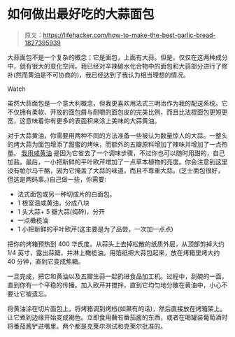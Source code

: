 # 如何做出最好吃的大蒜面包

> 原文：<https://lifehacker.com/how-to-make-the-best-garlic-bread-1827395939>

大蒜面包不是一个复杂的概念；它是面包，上面有大蒜。但是，仅仅在这两种成分中，就有很大的变化空间。我已经对辛辣碳水化合物中的面包和大蒜部分进行了修补(然而黄油是不可协商的)，我已经达到了我认为相当理想的情况。

Watch

虽然大蒜面包是一个意大利概念，但我更喜欢用法式三明治作为我的配送系统。它不仅拥有柔软、开放的面包屑与耐嚼的面包皮的完美比例，而且比法棍面包更短更宽，这意味着你有更多的表面积来涂上美味的大蒜黄油。

对于大蒜黄油，你需要用两种不同的方法准备一些被认为数量惊人的大蒜。一整头的烤大蒜为面包增添了甜蜜的烤味，而额外的五瓣原料增加了辣味并增加了一点热量。 [我用咸黄油](https://skillet.lifehacker.com/salted-butter-has-always-been-the-secret-to-better-cook-1822776571) 是因为它省去了一个调味步骤，不过你也可以随时用甜的，自己加盐。最后，一小把新鲜的平叶欧芹增加了一点草本植物的亮度。你会注意到这里没有帕尔马干酪，因为它掩盖了大蒜的味道，而且不尊重大蒜。(芝士面包很好，但这是两码事。)自己做一些，你需要:

*   法式面包或另一种切成片的白面包。
*   1 根室温咸黄油，分成八块
*   1 头大蒜+ 5 瓣大蒜(捣碎)，分开
*   一点橄榄油
*   1 小把新鲜的平叶欧芹(这主要是为了品尝，一次加一点点)

把你的烤箱预热到 400 华氏度。从蒜头上去掉松散的纸质外层，从顶部剪掉大约 1/4 英寸，露出蒜瓣，并淋上橄榄油。用箔纸把大蒜包起来，放在烤箱里烤大约 40 分钟，直到它变成焦糖。

一旦完成，把它和黄油以及五瓣生蒜一起扔进食品加工机。过程中，刮碗的一面，直到你有一个平稳的传播。加入欧芹并搅拌，直到它均匀地分散在黄油中，小心不要让它被遗忘。

将黄油涂在切片面包上，将烤箱调到烤档(如果有的话)，然后直接放在烤箱架上。让它煮到边缘开始变成褐色。立即食用蘸有番茄酱的东西，或者在喝罐装葡萄酒时将番茄酱铲进嘴里。两个都是克莱尔测试和克莱尔批准的。
